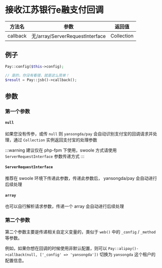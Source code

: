 # 接收江苏银行e融支付回调

|   方法名    |               参数               |    返回值     |
|:--------:|:------------------------------:|:----------:|
| callback | 无/array/ServerRequestInterface | Collection |

## 例子

```php
Pay::config($this->config);

// 是的，你没有看错，就是这么简单！
$result = Pay::jsb()->callback();
```

## 参数

### 第一个参数

#### `null`

如果您没有传参，或传 `null` 则 `yansongda/pay` 会自动识别支付宝的回调请求并处理，通过 `Collection` 实例返回支付宝的处理参数

:::warning
建议仅在 php-fpm 下使用，swoole 方式请使用 `ServerRequestInterface` 参数传递方式
:::

#### `ServerRequestInterface`

推荐在 swoole 环境下传递此参数，传递此参数后， yansongda/pay 会自动进行后续处理

#### `array`

也可以自行解析请求参数，传递一个 array 会自动进行后续处理

### 第二个参数

第二个参数主要是传递相关自定义变量的，类似于 `web()` 中的 `_config` / `_method` 等参数。

例如，如果你想在回调的时候使用非默认配置，则可以 `Pay::alipay()->callback(null, ['_config' => 'yansongda'])` 切换为 `yansongda` 这个租户的配置信息。
